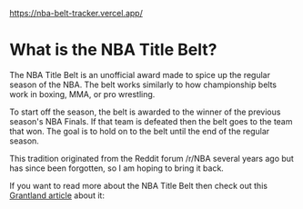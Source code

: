 https://nba-belt-tracker.vercel.app/

# What is the NBA Title Belt?
The NBA Title Belt is an unofficial award made to spice up the regular season of the NBA. The belt works similarly to how championship belts work in boxing, MMA, or pro wrestling.

To start off the season, the belt is awarded to the winner of the previous season's NBA Finals. If that team is defeated then the belt goes to the team that won. The goal is to hold on to the belt until the end of the regular season.

This tradition originated from the Reddit forum /r/NBA several years ago but has since been forgotten, so I am hoping to bring it back. 

If you want to read more about the NBA Title Belt then check out this [Grantland article]('http://grantland.com/the-triangle/introducing-the-nba-regular-season-championship-belt/') about it: